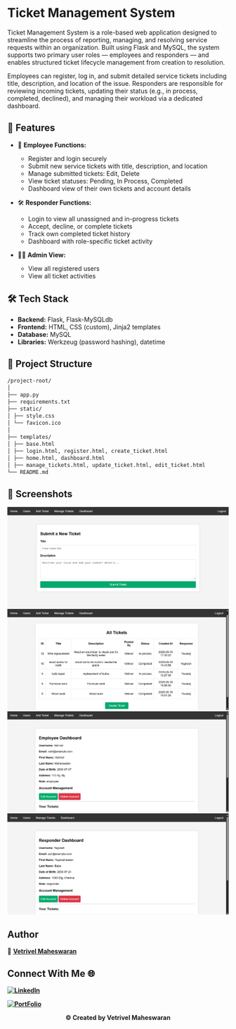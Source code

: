 # Ticket Management System

Ticket Management System is a role-based web application designed to streamline the process of reporting, managing, and resolving service requests within an organization. Built using Flask and MySQL, the system supports two primary user roles — employees and responders — and enables structured ticket lifecycle management from creation to resolution.

Employees can register, log in, and submit detailed service tickets including title, description, and location of the issue. Responders are responsible for reviewing incoming tickets, updating their status (e.g., in process, completed, declined), and managing their workload via a dedicated dashboard.

## 📌 Features

- 🧾 **Employee Functions:**
  - Register and login securely
  - Submit new service tickets with title, description, and location
  - Manage submitted tickets: Edit, Delete
  - View ticket statuses: Pending, In Process, Completed
  - Dashboard view of their own tickets and account details

- 🛠️ **Responder Functions:**
  - Login to view all unassigned and in-progress tickets
  - Accept, decline, or complete tickets
  - Track own completed ticket history
  - Dashboard with role-specific ticket activity

- 🧑‍💼 **Admin View:**
  - View all registered users
  - View all ticket activities

## 🛠️ Tech Stack

- **Backend:** Flask, Flask-MySQLdb
- **Frontend:** HTML, CSS (custom), Jinja2 templates
- **Database:** MySQL
- **Libraries:** Werkzeug (password hashing), datetime

## 📁 Project Structure

```
/project-root/
│
├── app.py
├── requirements.txt
├── static/
│ ├── style.css
│ └── favicon.ico
│
├── templates/
│ ├── base.html
│ ├── login.html, register.html, create_ticket.html
│ ├── home.html, dashboard.html
│ ├── manage_tickets.html, update_ticket.html, edit_ticket.html
└── README.md
```
## 📸 Screenshots

![Create_ticket](static/Screenshots/create_ticket.png)
![Home_page](static/Screenshots/home_page.png)
![Dashboard](static/Screenshots/dashboard_e.png)
![Dashboard](static/Screenshots/dashboard_r.png)


## Author

👤 **[Vetrivel Maheswaran](https://github.com/Vetrivel07)**

## Connect With Me 🌐

**[![LinkedIn](https://img.shields.io/badge/LinkedIn-Vetrivel%20Maheswaran-green)](https://www.linkedin.com/in/vetrivel-maheswaran/)**

**[![PortFolio](https://img.shields.io/badge/Portfolio-Vetrivel%20Maheswaran-blue)](https://vetrivel07.github.io/vetrivel-maheswaran)**

<p align="center"><b>© Created by Vetrivel Maheswaran</b></p?
